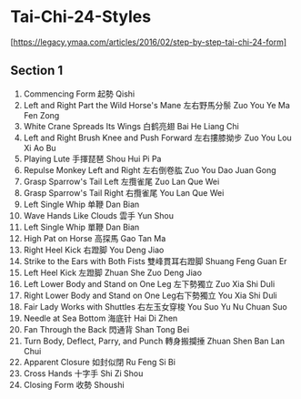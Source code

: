 # Tai-Chi-24-Styles

[https://legacy.ymaa.com/articles/2016/02/step-by-step-tai-chi-24-form]


## Section 1

1. Commencing Form  起勢	Qishi
2. Left and Right Part the Wild Horse's Mane  左右野馬分鬃	Zuo You Ye Ma Fen Zong
3. White Crane Spreads Its Wings  白鹤亮翅	Bai He Liang Chi
4. Left and Right Brush Knee and Push Forward 左右摟膝拗步	Zuo You Lou Xi Ao Bu
5. Playing Lute 手揮琵琶	Shou Hui Pi Pa
6. Repulse Monkey Left and Right 左右倒卷肱	Zuo You Dao Juan Gong
7. Grasp Sparrow's Tail Left 左攬雀尾	Zuo Lan Que Wei
8. Grasp Sparrow's Tail Right 右攬雀尾	You Lan Que Wei
9. Left Single Whip 单鞭	Dan Bian
10. Wave Hands Like Clouds  雲手 	Yun Shou
11. Left Single Whip  單鞭 Dan Bian
12. High Pat on Horse   高探馬	Gao Tan Ma
13. Right Heel Kick  右蹬脚	You Deng Jiao
14. Strike to the Ears with Both Fists  雙峰貫耳右蹬脚	Shuang Feng Guan Er
15. Left Heel Kick  左蹬脚	Zhuan She Zuo Deng Jiao
16. Left Lower Body and Stand on One Leg 左下勢獨立	Zuo Xia Shi Duli
17. Right Lower Body and Stand on One Leg右下勢獨立	You Xia Shi Duli
18. Fair Lady Works with Shuttles 右左玉女穿梭	You Suo Yu Nu Chuan Suo
19. Needle at Sea Bottom  海底针	Hai Di Zhen
20. Fan Through the Back  閃通背	Shan Tong Bei
21. Turn Body, Deflect, Parry, and Punch  轉身搬攔捶	Zhuan Shen Ban Lan Chui
22. Apparent Closure  如封似閉	Ru Feng Si Bi
23. Cross Hands 十字手	Shi Zi Shou
24. Closing Form  收勢	Shoushi
